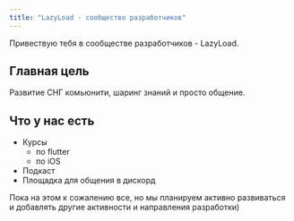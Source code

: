 ```yaml
---
title: "LazyLoad - сообщество разработчиков"
---
```


Привествую тебя в сообществе разработчиков - LazyLoad.

## Главная цель

Развитие СНГ комьюнити, шаринг знаний и просто общение.

## Что у нас есть

* Курсы
  * по flutter
  * по iOS
* Подкаст
* Площадка для общения в дискорд

Пока на этом к сожалению все, но мы планируем активно развиваться и добавлять другие активности и направления разработки)
